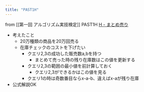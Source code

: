 ```yaml
---
title: "PAST1H"
---
```


from [[第一回 アルゴリズム実技検定]]
PAST1H
[H - まとめ売り](https://atcoder.jp/contests/past201912-open/tasks/past201912_h)
- 考えたこと
    - 20万種類の商品を20万回売る
    - 在庫チェックのコストを下げたい
        - クエリ2,3の成功した販売数a,bを持つ
            - まとめて売った時の残り在庫数はこの値を更新する
        - クエリ2,3の範囲の最小値を前計算しておく
            - クエリ2,3ができるかはこの値を見る
        - クエリ1の時は奇数番目ならx-a-b、違えばx-aが残り在庫
- 公式解説OK
